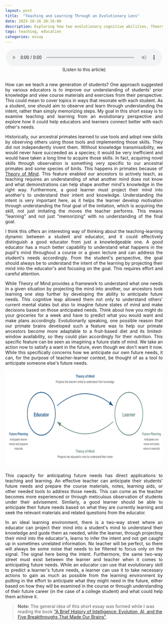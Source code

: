 ```yaml
---
layout: post
title:  "Teaching and Learning Through an Evolutionary Lens"
date: 2025-10-26 20:16:00
description: Exploring how two evolutionary cognitive abilities, Theory of Mind and anticipating future needs, can help educators and students create more effective teaching and learning relationships.
tags: teaching, education
categories: essay
---
```


<figure style="text-align: center; max-width: 500px; margin: 0 auto;">
    <audio controls style="width: 100%;">
        <source src="/assets/audio/teaching-and-evolution.mp3" type="audio/mpeg">
        Your browser does not support the audio element.
    </audio>
    <figcaption>(Listen to this article)</figcaption>
</figure>

<br>

<div style="text-align: justify;">

<p>How can we teach a new generation of students? One approach suggested by various educators is to improve our understanding of students' prior knowledge and view course materials and exercises from their perspective. This could mean to cover topics in ways that resonate with each student. As a student, one should aim to observe and learn through understanding the intent, rather than simply memorizing steps. My goal in this short essay is to examine teaching and learning from an evolutionary perspective and explore how it could help educators and learners connect better with each other's needs.</p>


<p>Historically, our ancestral primates learned to use tools and adopt new skills by observing others using those tools and implementing those skills. They did not independently invent them. Without knowledge transmissibility, we would never have succeeded as a species; it would be very inefficient and would have taken a long time to acquire those skills. In fact, acquiring novel skills through observation is something very specific to our ancestral primates and some species of birds. This happens in primates because of <a href="https://en.wikipedia.org/wiki/Theory_of_mind">Theory of Mind</a>. This feature enabled our ancestors to actively teach, as teaching requires an understanding of what another mind does not know and what demonstrations can help shape another mind's knowledge in the right way. Furthermore, a good learner must project their mind into another's to understand their intent and knowledge. Understanding the intent is very important here, as it helps the learner develop motivation through understanding the final goal of the imitation, which is acquiring the skill, not just imitating the moves the teacher performs. This means "learning" and not just "memorizing" with no understanding of the final goal.</p>

<p>I think this offers an interesting way of thinking about the teaching-learning dynamic between a student and educator, and it could effectively distinguish a good educator from just a knowledgeable one. A good educator has a much better capability to understand what happens in the pupil's mind throughout a course or a given lecture and can address the student's needs accordingly. From the student's perspective, the goal should always be to understand the intent of the learning by projecting their mind into the educator's and focusing on the goal. This requires effort and careful attention.</p>


<p>While Theory of Mind provides a framework to understand what one needs in a given situation by projecting the mind into another, our ancestors took learning one step further by developing the ability to anticipate future needs. This cognitive leap allowed them not only to understand others' current mental states but also to imagine future states of mind and make decisions based on those anticipated needs. Think about how you might do your groceries for a week and have to predict what you would want and make plans accordingly. Evolutionarily speaking, one possible reason that our primate brains developed such a feature was to help our primate ancestors become more adaptable to a fruit-based diet and its limited-window availability, so they could plan accordingly for their nutrition. This specific feature can be seen as imagining a future state of mind. We take an action now to satisfy a want in the future, even though we don't want it now. While this specifically concerns how we anticipate our own future needs, it can, for the purpose of teacher-learner context, be thought of as a tool to anticipate someone else's future needs.</p>

<div style="text-align: center; margin-top: 20px; margin-bottom: 20px;">
    <img src="/assets/img/evol-education_diagram.svg" alt="two-way street between the educator and the learner" height="300">
</div>

<p>This capacity for anticipating future needs has direct applications to teaching and learning. An effective teacher can anticipate their students' future needs and prepare the course materials, notes, learning aids, or other needed tools to address those needs. This can come as the teacher becomes more experienced or through meticulous observation of students under their advisement. Similarly, a good learner should be able to anticipate their future needs based on what they are currently learning and seek the relevant materials and related questions from the educator.</p>

<p>In an ideal learning environment, there is a two-way street where an educator can project their mind into a student's mind to understand their knowledge and guide them as needed, while the learner, through projecting their mind into the educator's, learns to infer the intent and not get caught up in sometimes unrelated information. No teacher will be perfect, so there will always be some noise that needs to be filtered to focus only on the signal. The signal here being the intent. Furthermore, the same two-way street must exist between the learner and teacher when it comes to anticipating future needs. While an educator can use that evolutionary skill to predict a learner's future needs, a learner can use it to take necessary actions to gain as much as possible from the learning environment by putting in the effort to anticipate what they might need in the future, either based on how they will be examined in the course or through understanding of their future career (in the case of a college student) and what could help them achieve it.</p>

</div>

> **Note:** The general idea of this short essay was formed while I was reading the book ["A Brief History of Intelligence: Evolution, AI, and the Five Breakthroughs That Made Our Brains"](https://www.abriefhistoryofintelligence.com/book).
